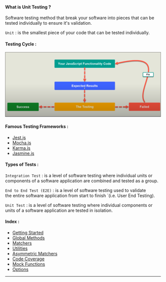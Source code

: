 #### What is Unit Testing ?

Software testing method that break your software into pieces that can be tested individually to ensure it's validation.

`Unit` : is the smallest piece of your code that can be tested individually.

#### Testing Cycle :

![alt text](imgs/image.png)

#### Famous Testing Frameworks :

- [Jest.js](https://jestjs.io/)
- [Mocha.js](https://mochajs.org/)
- [Karma.js](https://karma-runner.github.io/latest/index.html)
- [Jasmine.js](https://jasmine.github.io/)

#### Types of Tests :

`Integration Test` : is a level of software testing where individual units or components of a software application are combined and tested as a group.

`End to End Test (E2E)` : is a level of software testing used to validate the entire software application from start to finish `(i.e. User End Testing). 

`Unit Test` : is a level of software testing where individual components or units of a software application are tested in isolation.


#### Index :

- [Getting Started](sections/types_of_tests.md)
- [Global Methods](sections/global_methods.md)
- [Matchers](sections/matchers.md)
- [Utilities](sections/utilities.md)
- [Asymmetric Matchers](sections/asymmetric_matchers.md)
- [Code Coverage](sections/code_coverage.md)
- [Mock Functions](sections/mock_functions.md)
- [Options](sections/options.md)

---